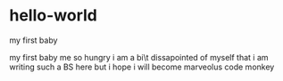 # hello-world
my first baby

my first baby
me so hungry
i am a bi\t dissapointed of myself that i am writing such a BS here
but i hope i will become marveolus code monkey
